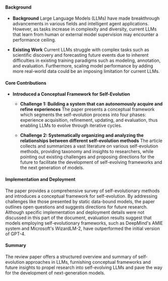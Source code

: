 #### Background
- **Background**
Large Language Models (LLMs) have made breakthrough advancements in various fields and intelligent agent applications. However, as tasks increase in complexity and diversity, current LLMs that learn from human or external model supervision may encounter a performance ceiling.

- **Existing Work**
Current LLMs struggle with complex tasks such as scientific discovery and forecasting future events due to inherent difficulties in existing training paradigms such as modeling, annotation, and evaluation. Furthermore, scaling model performance by adding more real-world data could be an imposing limitation for current LLMs.

#### Core Contributions
- **Introduced a Conceptual Framework for Self-Evolution**
    - **Challenge 1: Building a system that can autonomously acquire and refine experiences**
        The paper presents a conceptual framework which segments the self-evolution process into four phases: experience acquisition, refinement, updating, and evaluation, thus enabling LLMs to evolve through iterative cycles.

    - **Challenge 2: Systematically organizing and analyzing the relationships between different self-evolution methods**
        The article collects and summarizes a vast literature on various self-evolution methods, providing taxonomy and insights to researchers, while pointing out existing challenges and proposing directions for the future to facilitate the development of self-evolving frameworks and the next generation of models.
    
#### Implementation and Deployment
The paper provides a comprehensive survey of self-evolutionary methods and introduces a conceptual framework for self-evolution. By addressing challenges like those presented by static data-bound models, the paper outlines open questions and suggests directions for future research. Although specific implementation and deployment details were not discussed in this part of the document, evaluation results suggest that models employing self-evolutionary frameworks, such as DeepMind's AMIE system and Microsoft's WizardLM-2, have outperformed the initial version of GPT-4.

#### Summary
The review paper offers a structured overview and summary of self-evolution approaches in LLMs, furnishing conceptual frameworks and future insights to propel research into self-evolving LLMs and pave the way for the development of next-generation models.